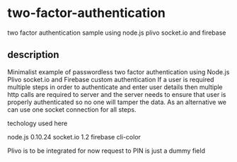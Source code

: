 # two-factor-authentication
two factor authentication sample using node.js plivo socket.io and firebase

## description
Minimalist example of passwordless two factor authentication using Node.js Plivo socket.io and Firebase
custom authentication
If a user is required multiple steps in order to authenticate and enter user details
then multiple http calls are required to server and the server needs to ensure that
user is properly authenticated so no one will tamper the data.
As an alternative we can use one socket connection for all steps.

techology used here

node.js 0.10.24
socket.io 1.2
firebase 
cli-color


Plivo is to be integrated for now request to PIN is just a dummy field
